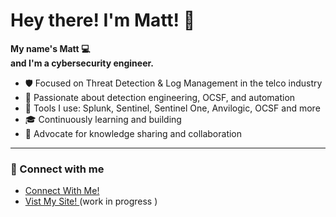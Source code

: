 
# Hey there! I'm Matt! 👋

**My name's Matt 💻  
and I'm a cybersecurity engineer.**

- 🛡️ Focused on Threat Detection & Log Management in the telco industry  
- 🧠 Passionate about detection engineering, OCSF, and automation  
- 🧰 Tools I use: Splunk, Sentinel, Sentinel One, Anvilogic, OCSF and more  
- 🎓 Continuously learning and building   
- 🌈 Advocate for knowledge sharing and collaboration  

---

### 🔗 Connect with me
- [Connect With Me!](https://www.linkedin.com/in/matthew-downs2/)
- [Vist My Site! ](https://neofound.org) (work in progress ) 

